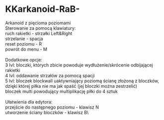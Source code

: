 # KKarkanoid-RaB-
Arkanoid z pięcioma poziomami\
Sterowanie za pomocą klawiatury:\
	ruch rakietki - strzałki Left&Right\
	strzelanie - spacja\
	reset poziomu - R\
  powrót do menu - M\
  \
Dodatkowe opcje:\
  3 lvl: bloczki, których zbicie powoduje wydłużenie/skrócenie odbijającej rakietki\
  4 lvl: oddawanie strzałów za pomocą spacji\
  5 lvl: bloczek blockwall uaktywniający poziomą ścianę złożoną z bloczków, dzięki której piłka nie ma jak spaść (jej bloczki można zestrzelić)\
         bloczek multi powodujący multiplikację piłki do 4 sztuk\
         \
Ułatwienia dla edytora:\
  przejście do następnego poziomu - klawisz N\
  utworzenie ściany bloczków - klawisz B\
